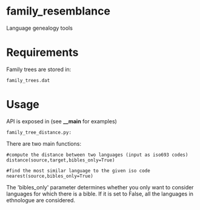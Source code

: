# family_resemblance
Language genealogy tools

# Requirements

Family trees are stored in:

```
family_trees.dat
```

# Usage

API is exposed in (see **__main** for examples)

```
family_tree_distance.py: 
```

There are two main functions:

```
#compute the distance between two languages (input as iso693 codes)
distance(source,target,bibles_only=True)

#find the most similar language to the given iso code
nearest(source,bibles_only=True)
```

The 'bibles_only' parameter determines whether you only want to consider languages for which there is a bible. If it is set to False, all the languages in ethnologue are considered.
